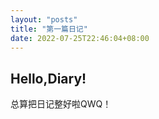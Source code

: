 ```yaml
---
layout: "posts"
title: "第一篇日记"
date: 2022-07-25T22:46:04+08:00
---
```


## Hello,Diary!
总算把日记整好啦QWQ！
